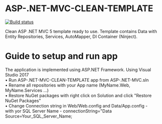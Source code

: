# ASP-.NET-MVC-CLEAN-TEMPLATE

[![Build status](https://ci.appveyor.com/api/projects/status/302pxaai82i62c4t?svg=true)](https://ci.appveyor.com/project/V-Uzunov/asp-net-mvc-clean-template)

Clean ASP .NET MVC 5 template ready to use. Template contains Data with Entity Repositories, Services, AutoMapper, DI Container (Ninject). 

# Guide to setup and run app
The application is implemented using ASP.NET Framework. Using Visual Studio 2017 <br />
•	Run ASP-.NET-MVC-CLEAN-TEMPLATE app from ASP-.NET-MVC.sln<br />
•	Rename all repositories with your App name (MyName.Web, MyName.Services ...)<br />
•	Restore NuGet packages with right click on Solution and click "Restore NuGet Packages"<br />
•	Change Connection string in Web/Web.config and Data/App.config - <br />
with yor SQL Server Name - connectionString="Data Source=Your_SQL_Server_Name;<br />

